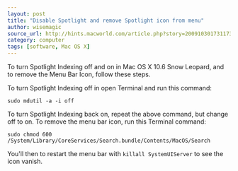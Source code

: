 ```yaml
---
layout: post
title: "Disable Spotlight and remove Spotlight icon from menu"
author: wisemagic
source_url: http://hints.macworld.com/article.php?story=20091030173117381
category: computer
tags: [software, Mac OS X]
---
```


To turn Spotlight Indexing off and on in Mac OS X 10.6 Snow Leopard, and to
remove the Menu Bar Icon, follow these steps.

<!--more-->

To turn Spotlight Indexing off in open Terminal and run this command:

    sudo mdutil -a -i off

To turn Spotlight Indexing back on, repeat the above command, but change off to
on. To remove the menu bar icon, run this Terminal command:

    sudo chmod 600 /System/Library/CoreServices/Search.bundle/Contents/MacOS/Search

You'll then to restart the menu bar with `killall SystemUIServer` to see the
icon vanish.